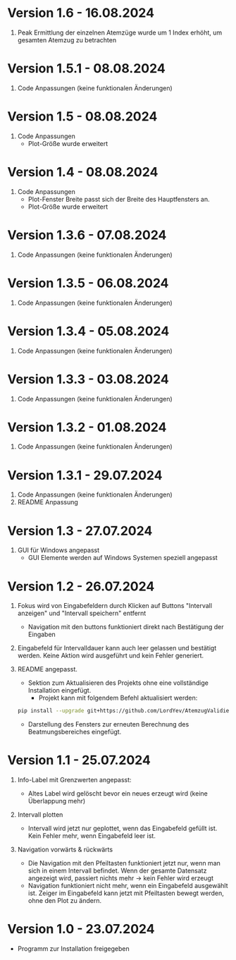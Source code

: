 # Version 1.6 - 16.08.2024
1. Peak Ermittlung der einzelnen Atemzüge wurde um 1 Index erhöht, um gesamten Atemzug 
zu betrachten

# Version 1.5.1 - 08.08.2024
1. Code Anpassungen (keine funktionalen Änderungen)

# Version 1.5 - 08.08.2024
1. Code Anpassungen 
   - Plot-Größe wurde erweitert

# Version 1.4 - 08.08.2024
1. Code Anpassungen 
   - Plot-Fenster Breite passt sich der Breite des Hauptfensters an.
   - Plot-Größe wurde erweitert

# Version 1.3.6 - 07.08.2024
1. Code Anpassungen (keine funktionalen Änderungen)

# Version 1.3.5 - 06.08.2024
1. Code Anpassungen (keine funktionalen Änderungen)

# Version 1.3.4 - 05.08.2024
1. Code Anpassungen (keine funktionalen Änderungen)

# Version 1.3.3 - 03.08.2024
1. Code Anpassungen (keine funktionalen Änderungen)

# Version 1.3.2 - 01.08.2024
1. Code Anpassungen (keine funktionalen Änderungen)

# Version 1.3.1 - 29.07.2024
1. Code Anpassungen (keine funktionalen Änderungen)
2. README Anpassung

# Version 1.3 - 27.07.2024
1. GUI für Windows angepasst
   - GUI Elemente werden auf Windows Systemen speziell angepasst

# Version 1.2 - 26.07.2024
1. Fokus wird von Eingabefeldern durch Klicken auf Buttons "Intervall anzeigen" und "Intervall speichern" entfernt
   - Navigation mit den buttons funktioniert direkt nach Bestätigung der Eingaben

2. Eingabefeld für Intervalldauer kann auch leer gelassen und bestätigt werden. Keine Aktion wird ausgeführt und kein Fehler generiert.

3. README angepasst.
   - Sektion zum Aktualisieren des Projekts ohne eine vollständige Installation eingefügt.
     - Projekt kann mit folgendem Befehl aktualisiert werden:
   ```bash
   pip install --upgrade git+https://github.com/LordYev/AtemzugValidierungPYTHON
   ```
   - Darstellung des Fensters zur erneuten Berechnung des Beatmungsbereiches eingefügt.

# Version 1.1 - 25.07.2024
1. Info-Label mit Grenzwerten angepasst:
    - Altes Label wird gelöscht bevor ein neues erzeugt wird (keine Überlappung mehr)
  
2. Intervall plotten
    - Intervall wird jetzt nur geplottet, 
  wenn das Eingabefeld gefüllt ist. 
  Kein Fehler mehr, wenn Eingabefeld leer ist.

3. Navigation vorwärts & rückwärts
    - Die Navigation mit den Pfeiltasten funktioniert jetzt nur, 
  wenn man sich in einem Intervall befindet. 
  Wenn der gesamte Datensatz angezeigt wird, passiert nichts mehr → 
  kein Fehler wird erzeugt
    - Navigation funktioniert nicht mehr, 
  wenn ein Eingabefeld ausgewählt ist. 
  Zeiger im Eingabefeld kann jetzt mit Pfeiltasten bewegt werden, 
  ohne den Plot zu ändern.

# Version 1.0 - 23.07.2024
- Programm zur Installation freigegeben